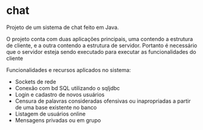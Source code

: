 # chat
<p>Projeto de um sistema de chat feito em Java.</p>
<p>O projeto conta com duas aplicações principais, uma contendo a estrutura de cliente, e a outra contendo a estrutura de servidor. Portanto é necessário que o servidor esteja sendo executado para executar as funcionalidades do cliente</p>
<p>Funcionalidades e recursos aplicados no sistema:</p>
<ul>
  <li>Sockets de rede</li>
  <li>Conexão com bd SQL utilizando o sqljdbc</li>
  <li>Login e cadastro de novos usuários</li>
  <li>Censura de palavras consideradas ofensivas ou inapropriadas a partir de uma base existente no banco</li>
  <li>Listagem de usuários online</li>
  <li>Mensagens privadas ou em grupo</li>
</ul>
